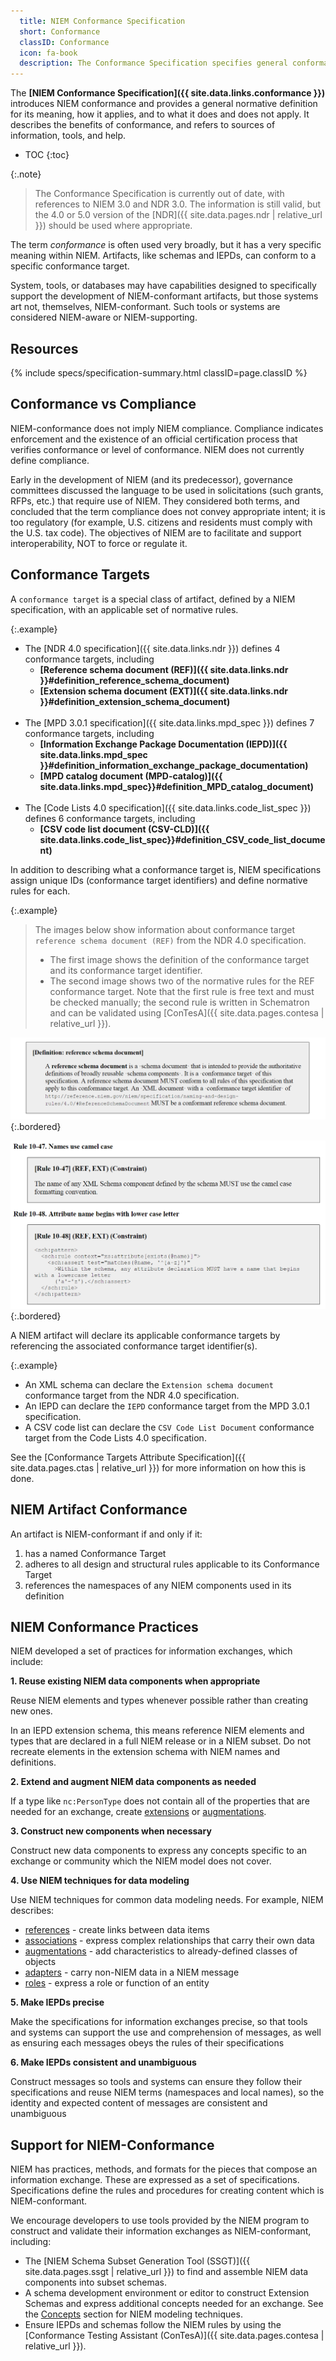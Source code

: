 ```yaml
---
  title: NIEM Conformance Specification
  short: Conformance
  classID: Conformance
  icon: fa-book
  description: The Conformance Specification specifies general conformance guidance, principles, and rules for NIEM.
---
```


The **[NIEM Conformance Specification]({{ site.data.links.conformance }})** introduces NIEM conformance and provides a general normative definition for its meaning, how it applies, and to what it does and does not apply.  It describes the benefits of conformance, and refers to sources of information, tools, and help.

- TOC
{:toc}

{:.note}
> The Conformance Specification is currently out of date, with references to NIEM 3.0 and NDR 3.0.  The information is still valid, but the 4.0 or 5.0 version of the [NDR]({{ site.data.pages.ndr | relative_url }}) should be used where appropriate.

The term *conformance* is often used very broadly, but it has a very specific meaning within NIEM.  Artifacts, like schemas and IEPDs, can conform to a specific conformance target.

System, tools, or databases may have capabilities designed to specifically support the development of NIEM-conformant artifacts, but those systems art not, themselves, NIEM-conformant.  Such tools or systems are considered NIEM-aware or NIEM-supporting.

## Resources

{% include specs/specification-summary.html classID=page.classID %}

## Conformance vs Compliance

NIEM-conformance does not imply NIEM compliance.  Compliance indicates enforcement and the existence of an official certification process that verifies conformance or level of conformance. NIEM does not currently define compliance.

Early in the development of NIEM (and its predecessor), governance committees discussed the language to be used in solicitations (such grants, RFPs, etc.) that require use of NIEM. They considered both terms, and concluded that the term compliance does not convey appropriate intent; it is too regulatory (for example, U.S. citizens and residents must comply with the U.S. tax code). The objectives of NIEM are to facilitate and support interoperability, NOT to force or regulate it.

## Conformance Targets

A `conformance target` is a special class of artifact, defined by a NIEM specification, with an applicable set of normative rules.

{:.example}
- The [NDR 4.0 specification]({{ site.data.links.ndr }}) defines 4 conformance targets, including
  - **[Reference schema document (REF)]({{ site.data.links.ndr }}#definition_reference_schema_document)**
  - **[Extension schema document (EXT)]({{ site.data.links.ndr }}#definition_extension_schema_document)** <br><br>
- The [MPD 3.0.1 specification]({{ site.data.links.mpd_spec }}) defines 7 conformance targets, including
  - **[Information Exchange Package Documentation (IEPD)]({{ site.data.links.mpd_spec }}#definition_information_exchange_package_documentation)**
  - **[MPD catalog document (MPD-catalog)]({{ site.data.links.mpd_spec}}#definition_MPD_catalog_document)** <br><br>
- The [Code Lists 4.0 specification]({{ site.data.links.code_list_spec }}) defines 6 conformance targets, including
  - **[CSV code list document (CSV-CLD)]({{ site.data.links.code_list_spec}}#definition_CSV_code_list_document)**

In addition to describing what a conformance target is, NIEM specifications assign unique IDs (conformance target identifiers) and define normative rules for each.

{:.example}
> The images below show information about conformance target `reference schema document (REF)` from the NDR 4.0 specification.
>
> - The first image shows the definition of the conformance target and its conformance target identifier.
> - The second image shows two of the normative rules for the REF conformance target.  Note that the first rule is free text and must be checked manually; the second rule is written in Schematron and can be validated using [ConTesA]({{ site.data.pages.contesa | relative_url }}).

![NDR conformance target "reference schema document"](assets/ndr-ref.png)
{:.bordered}

![NDR conformance target "reference schema document" example rules](assets/ndr-ref-rules.png)
{:.bordered}

A NIEM artifact will declare its applicable conformance targets by referencing the associated conformance target identifier(s).

{:.example}
- An XML schema can declare the `Extension schema document` conformance target from the NDR 4.0 specification.
- An IEPD can declare the `IEPD` conformance target from the MPD 3.0.1 specification.
- A CSV code list can declare the `CSV Code List Document` conformance target from the Code Lists 4.0 specification.

See the [Conformance Targets Attribute Specification]({{ site.data.pages.ctas | relative_url }}) for more information on how this is done.

## NIEM Artifact Conformance

An artifact is NIEM-conformant if and only if it:

1. has a named Conformance Target
2. adheres to all design and structural rules applicable to its Conformance Target
3. references the namespaces of any NIEM components used in its definition

## NIEM Conformance Practices

NIEM developed a set of practices for information exchanges, which include:

**1. Reuse existing NIEM data components when appropriate**

Reuse NIEM elements and types whenever possible rather than creating new ones.

In an IEPD extension schema, this means reference NIEM elements and types that are declared in a full NIEM release or in a NIEM subset.  Do not recreate elements in the extension schema with NIEM names and definitions.

**2. Extend and augment NIEM data components as needed**

If a type like `nc:PersonType` does not contain all of the properties that are needed for an exchange, create [extensions](../../concepts/type/ccc) or [augmentations](../../concepts/augmentation/element/).

**3. Construct new components when necessary**

Construct new data components to express any concepts specific to an exchange or community which the NIEM model does not cover.

**4. Use NIEM techniques for data modeling**

Use NIEM techniques for common data modeling needs.  For example, NIEM describes:

- [references](../../concepts/reference/) - create links between data items
- [associations](../../concepts/association/) - express complex relationships that carry their own data
- [augmentations](../../concepts/augmentation/element/) - add characteristics to already-defined classes of objects
- [adapters](../../concepts/adapter/) - carry non-NIEM data in a NIEM message
- [roles](../../concepts/role/) - express a role or function of an entity

**5. Make IEPDs precise**

Make the specifications for information exchanges precise, so that tools and systems can support the use and comprehension of messages, as well as ensuring each messages obeys the rules of their specifications

**6. Make IEPDs consistent and unambiguous**

Construct messages so tools and systems can ensure they follow their specifications    and reuse NIEM terms (namespaces and local names), so the identity and expected content of messages are consistent and unambiguous

## Support for NIEM-Conformance

NIEM has practices, methods, and formats for the pieces that compose an information exchange. These are expressed as a set of specifications. Specifications  define the rules and procedures for creating content which is NIEM-conformant.

We encourage developers to use tools provided by the NIEM program to construct and validate their information exchanges as NIEM-conformant, including:

- The [NIEM Schema Subset Generation Tool (SSGT)]({{ site.data.pages.ssgt | relative_url }}) to find and assemble NIEM data components into subset schemas.
- A schema development environment or editor to construct Extension Schemas and express additional concepts needed for an exchange.  See the [Concepts](../../concepts/) section for NIEM modeling techniques.
- Ensure IEPDs and schemas follow the NIEM rules by using the [Conformance Testing Assistant (ConTesA)]({{ site.data.pages.contesa | relative_url }}).

